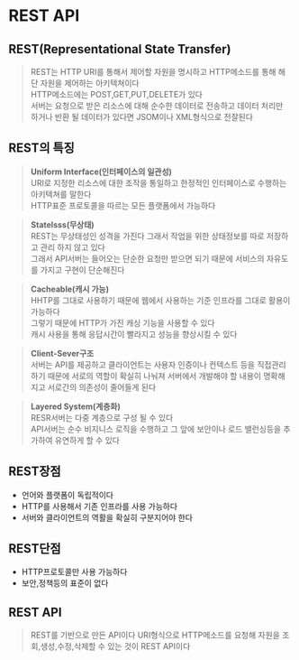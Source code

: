 # REST API

## REST(Representational State Transfer)
>REST는 HTTP URI를 통해서 제어할 자원을 명시하고 HTTP메소드를 통해 해단 자원을 제어하는 아키텍쳐이다  
>HTTP메소드에는 POST,GET,PUT,DELETE가 있다  
>서버는 요청으로 받은 리소스에 대해 순수한 데이터로 전송하고 데이터 처리만 하거나 반환 될 데이터가 있다면 JSOM이나 XML형식으로 전잘된다

## REST의 특징
>**Uniform Interface(인터페이스의 일관성)**  
>URI로 지정한 리소스에 대한 조작을 통일하고 한정적인 인터페이스로 수행하는 아키텍쳐를 말한다  
>HTTP표준 프로토콜을 따르는 모든 플랫폼에서 가능하다  

>**Statelsss(무상태)**  
>REST는 무상태성인 성격을 가진다 그래서 작업을 위한 상태정보를 따로 저장하고 관리 하지 않고 있다  
>그래서 API서버는 들어오는 단순한 요청만 받으면 되기 때문에 서비스의 자유도를 가지고 구현이 단순해진다

>**Cacheable(캐시 가능)**  
>HHTP를 그대로 사용하기 때문에 웹에서 사용하는 기준 인프라를 그대로 활용이 가능하다  
>그렇기 때문에 HTTP가 가진 캐싱 기능을 사용할 수 있다  
>캐시 사용을 통해 응답시간이 빨라지고 성능을 향상시킬 수 있다  

>**Client-Sever구조**  
>서버는 API를 제공하고 클라이언트는 사용자 인증이나 컨텍스트 등을 직접관리 하기 때문에 서로의 역할이 확실히 나눠져 서버에서 개발해야 할 내용이 명확해지고 서로간의 의존성이 줄어들게 된다

>**Layered System(계층화)**  
>RESR서버는 다중 계층으로 구성 될 수 있다  
>API서버는 순수 비지니스 로직을 수행하고 그 앞에 보안이나 로드 밸런싱등을 추가하여 유연하게 할 수 있다

## REST장점
* 언어와 플랫폼이 독립적이다
* HTTP를 사용해서 기존 인프라를 사용 가능하다
* 서버와 클라이언트의 역활을 확실히 구분지어야 한다

## REST단점
* HTTP프로토콜만 사용 가능하다
* 보안,정책등의 표준이 없다

## REST API
>REST를 기반으로 만든 API이다
>URI형식으로 HTTP메소드를 요청해 자원을 조회,생성,수정,삭제할 수 있는 것이 REST API이다
